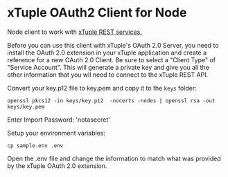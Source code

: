 xTuple OAuth2 Client for Node
====

Node client to work with [xTuple REST services.](http://github.com/xtuple/xtuple)

Before you can use this client with xTuple's OAuth 2.0 Server, you need to install the OAuth 2.0 extension in your xTuple application and create a reference for a new OAuth 2.0 Client. Be sure to select a "Client Type" of "Service Account". This will generate a private key and give you all the other information that you wll need to connect to the xTuple REST API.

Convert your key.p12 file to key.pem and copy it to the `keys` folder:

`openssl pkcs12 -in keys/key.p12  -nocerts -nodes | openssl rsa -out keys/key.pem`

Enter Import Password: 'notasecret'

Setup your environment variables:

`cp sample.env .env`

Open the .env file and change the information to match what was provided by the xTuple OAuth 2.0 extension.

